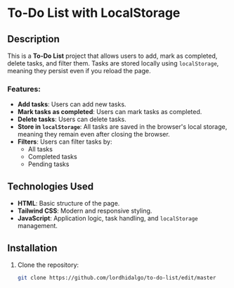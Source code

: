 # To-Do List with LocalStorage

## Description

This is a **To-Do List** project that allows users to add, mark as completed, delete tasks, and filter them. Tasks are stored locally using `localStorage`, meaning they persist even if you reload the page.

### Features:
- **Add tasks**: Users can add new tasks.
- **Mark tasks as completed**: Users can mark tasks as completed.
- **Delete tasks**: Users can delete tasks.
- **Store in `localStorage`**: All tasks are saved in the browser's local storage, meaning they remain even after closing the browser.
- **Filters**: Users can filter tasks by:
  - All tasks
  - Completed tasks
  - Pending tasks

## Technologies Used
- **HTML**: Basic structure of the page.
- **Tailwind CSS**: Modern and responsive styling.
- **JavaScript**: Application logic, task handling, and `localStorage` management.

## Installation

1. Clone the repository:
   ```bash
   git clone https://github.com/lordhidalgo/to-do-list/edit/master
